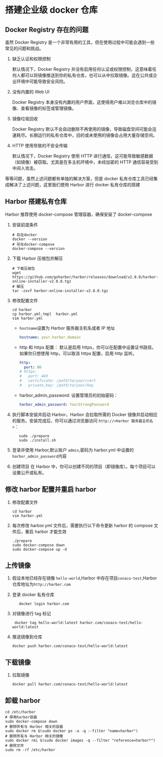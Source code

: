 # 搭建企业级 docker 仓库

## Docker Registry 存在的问题

虽然 Docker Registry 是一个非常有用的工具，但在使用过程中可能会遇到一些常见的问题和挑战。

1. 缺乏认证和权限控制

   默认情况下，Docker Registry 并没有启用任何认证或权限控制，这意味着任何人都可以将镜像推送到你的私有仓库，也可以从中拉取镜像。这在公共或企业环境中可能导致安全风险。

2. 没有内置的 Web UI

   Docker Registry 本身没有内置的用户界面，这使得用户难以浏览仓库中的镜像、查看镜像的标签或管理镜像。

3. 镜像垃圾回收

   Docker Registry 默认不会自动删除不再使用的镜像，导致磁盘空间可能会迅速耗尽。长期运行的私有仓库中，旧的或未使用的镜像会占用大量存储空间。

4. HTTP 使用导致的不安全传输

   默认情况下，Docker Registry 使用 HTTP 进行通信，这可能导致敏感数据（如镜像）被窃取。尤其是在多主机环境中，未经加密的 HTTP 通信容易受到中间人攻击。

等等问题，虽然上述问题都有单独的解决方案，但是 docker 私有仓库工具已经集成解决了上述问题，这里我们使用 Harbor 进行 docker 私有仓库的搭建

## Harbor 搭建私有仓库

Harbor 推荐使用 docker-compose 管理容器，确保安装了 docker-compose

1. 安装前提条件

   ```linux
   # 存在docker
   docker --version
   # 存在docker-compose
   docker-compose --version
   ```

2. 下载 Harbor 压缩包并解压

   ```linux
   # 下载压缩包
   wget https://github.com/goharbor/harbor/releases/download/v2.8.0/harbor-online-installer-v2.8.0.tgz
   # 解压
   tar -zxvf harbor-online-installer-v2.8.0.tgz
   ```

3. 修改配置文件

   ```linux
   cd harbor
   cp harbor.yml.tmpl  harbor.yml
   vim harbor.yml
   ```

   - `hostname`设置为 Harbor 服务器主机名或者 IP 地址

     ```yaml
     hostname: your.harbor.domain
     ```

   - http 和 https 配置：
     默认是启用 https，你可以在配置中设置证书路径。如果你只想使用 http，可以取消 https 配置，启用 http 监听。

     ```yaml
     http:
       port: 80
     # https:
     #   port: 443
     #   certificate: /path/to/your/cert
     #   private_key: /path/to/your/key
     ```

   - harbor_admin_password: 设置管理员的初始密码：

     ```yaml
     harbor_admin_password: YourStrongPassword
     ```

4. 执行脚本安装并启动 Harbor，Harbor 会拉取所需的 Docker 镜像并启动相应的服务。安装完成后，你可以通过浏览器访问 `http://<Harbor 服务器主机名>`：

   ```linux
      sudo ./prepare
      sudo ./install.sh
   ```

5. 登录并使用 Harbor,默认账户 `admin`,密码为 harbor.yml 中设置的 `harbor_admin_password`内容

6. 创建项目
   在 Harbor 中，你可以创建不同的项目（即镜像库）。每个项目可以设置公开或私有。

## 修改 harbor 配置并重启 harbor

1. 修改配置文件

   ```linux
   cd harbor
   vim harbor.yml
   ```

2. 每次修改 harbor.yml 文件后，需要执行以下命令更新 harbor 的 compose 文件后，重启 harbor 才能生效

   ```linux
   ./prepare
   sudo docker-compose down
   sudo docker-compose up -d
   ```

## 上传镜像

1. 假设本地已经存在镜像 `hello-world`,Harbor 中存在项目`conaco-test`,Harbor 仓库地址为`http://harbor.com`
2. 登录 docker 私有仓库

   ```linux
      docker login harbor.com
   ```

3. 对镜像进行 tag 标记

   ```linux
    docker tag hello-world:latest harbor.com/conaco-test/hello-world:latest
   ```

4. 推送镜像到仓库

   ```linux
   docker push harbor.com/conaco-test/hello-world:latest
   ```

## 下载镜像

1. 拉取镜像

   ```linux
   docker pull harbor.com/conaco-test/hello-world:latest
   ```

## 卸载 harbor

```linux
cd /etc/harbor
# 停用harbor容器
sudo docker-compose down
# 删除所有与 Harbor 相关的容器
sudo docker rm $(sudo docker ps -a -q --filter "name=harbor")
# 删除所有与 Harbor 相关的镜像
sudo docker rmi $(sudo docker images -q --filter "reference=harbor*")
# 删除文件
sudo rm -rf /etc/harbor
```
